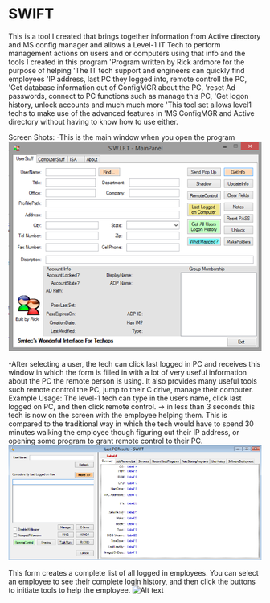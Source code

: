 # SWIFT
This is a tool I created that brings together information from Active directory and MS config manager and allows a Level-1 IT Tech to perform management actions on users and or computers using that info and the tools I created in this program
'Program written by Rick ardmore for the purpose of helping
'The IT tech support and engineers can quickly find employees
'IP address, last PC they logged into, remote controll the PC,
'Get database information out of ConfigMGR about the PC,
'reset Ad passwords, connect to PC functions such as manage this PC,
'Get logon history, unlock accounts and much much more
'This tool set allows level1 techs to make use of the advanced features in
'MS ConfigMGR and Active directory without having to know how to use either.

Screen Shots:
-This is the main window when you open the program
![Alt text](/MainForm.png?raw=true "This is the main window when you open the program")

-After selecting a user, the tech can click last logged in PC and receives this window in which the form is filled in with a lot of very useful information about the PC the remote person is using.
It also provides many useful tools such remote control the PC, jump to their C drive, manage their computer.
Example Usage: The level-1 tech can type in the users name, click last logged on PC, and then click remote control. -> in less than 3 seconds this tech is now on the screen with the employee helping them. This is compared to the traditional way in which the tech would have to spend 30 minutes walking the employee though figuring out their IP address, or opening some program to grant remote control to their PC.
![Alt text](/LastLoggedInPC.png?raw=true "This is the main window when you open the program")

This form creates a complete list of all logged in employees. You can select an employee to see their complete login history, and then click the buttons to initiate tools to help the employee.
![Alt text](/UserLoginHistory?raw=true "This is the main window when you open the program")

